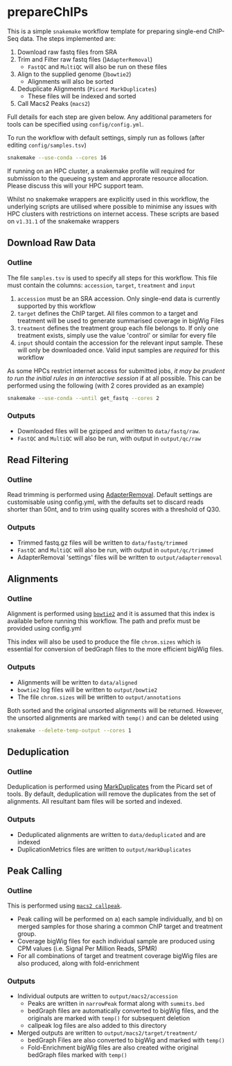 # prepareChIPs

This is a simple `snakemake` workflow template for preparing single-end ChIP-Seq data.
The steps implemented are:

1. Download raw fastq files from SRA
2. Trim and Filter raw fastq files ()`AdapterRemoval`)
	+ `FastQC` and `MultiQC` will also be run on these files 
3. Align to the supplied genome ()`bowtie2`)
	+ Alignments will also be sorted
4. Deduplicate Alignments (`Picard MarkDuplicates`)
	+ These files will be indexed and sorted
5. Call Macs2 Peaks (`macs2`)

Full details for each step are given below.
Any additional parameters for tools can be specified using `config/config.yml`.

To run the workflow with default settings, simply run as follows (after editing `config/samples.tsv`)

```bash
snakemake --use-conda --cores 16
```

If running on an HPC cluster, a snakemake profile will required for submission to the queueing system and approrate resource allocation.
Please discuss this will your HPC support team.

Whilst no snakemake wrappers are explicitly used in this workflow, the underlying scripts are utilised where possible to minimise any issues with HPC clusters with restrictions on internet access.
These scripts are based on `v1.31.1` of the snakemake wrappers

## Download Raw Data

### Outline

The file `samples.tsv` is used to specify all steps for this workflow.
This file must contain the columns: `accession`, `target`, `treatment` and `input`

1. `accession` must be an SRA accession. Only single-end data is currently supported by this workflow
2. `target` defines the ChIP target. All files common to a target and treatment will be used to generate summarised coverage in bigWig Files
3. `treatment` defines the treatment group each file belongs to. If only one treatment exists, simply use the value 'control' or similar for every file
4. `input` should contain the accession for the relevant input sample. These will only be downloaded once. Valid input samples are *required* for this workflow

As some HPCs restrict internet access for submitted jobs, *it may be prudent to run the initial rules in an interactive session* if at all possible.
This can be performed using the following (with 2 cores provided as an example)

```bash
snakemake --use-conda --until get_fastq --cores 2
```

### Outputs

- Downloaded files will be gzipped and written to `data/fastq/raw`.
- `FastQC` and `MultiQC` will also be run, with output in `output/qc/raw`

## Read Filtering

### Outline

Read trimming is performed using [AdapterRemoval](https://adapterremoval.readthedocs.io/en/stable/).
Default settings are customisable using config.yml, with the defaults set to discard reads shorter than 50nt, and to trim using quality scores with a threshold of Q30.

### Outputs

- Trimmed fastq.gz files will be written to `data/fastq/trimmed`
- `FastQC` and `MultiQC` will also be run, with output in `output/qc/trimmed`
- AdapterRemoval 'settings' files will be written to `output/adapterremoval`

## Alignments

### Outline

Alignment is performed using [`bowtie2`](https://bowtie-bio.sourceforge.net/bowtie2/manual.shtml) and it is assumed that this index is available before running this workflow.
The path and prefix must be provided using config.yml

This index will also be used to produce the file `chrom.sizes` which is essential for conversion of bedGraph files to the more efficient bigWig files.

### Outputs

- Alignments will be written to `data/aligned`
- `bowtie2` log files will be written to `output/bowtie2`
- The file `chrom.sizes` will be written to `output/annotations`

Both sorted and the original unsorted alignments will be returned.
However, the unsorted alignments are marked with `temp()` and can be deleted using 

```bash
snakemake --delete-temp-output --cores 1
```

## Deduplication

### Outline

Deduplication is performed using [MarkDuplicates](https://gatk.broadinstitute.org/hc/en-us/articles/360037052812-MarkDuplicates-Picard-) from the Picard set of tools.
By default, deduplication will remove the duplicates from the set of alignments.
All resultant bam files will be sorted and indexed.

### Outputs

- Deduplicated alignments are written to `data/deduplicated` and are indexed
- DuplicationMetrics files are written to `output/markDuplicates`

## Peak Calling

### Outline

This is performed using [`macs2 callpeak`](https://pypi.org/project/MACS2/).

- Peak calling will be performed on a) each sample individually, and b) on merged samples for those sharing a common ChIP target and treatment group.
- Coverage bigWig files for each individual sample are produced using CPM values (i.e. Signal Per Million Reads, SPMR)
- For all combinations of target and treatment coverage bigWig files are also produced, along with fold-enrichment

### Outputs

- Individual outputs are written to `output/macs2/accession`
	+ Peaks are written in `narrowPeak` format along with `summits.bed`
	+ bedGraph files are automatically converted to bigWig files, and the originals are marked with `temp()` for subsequent deletion
	+ callpeak log files are also added to this directory
- Merged outputs are written to `output/macs2/target/treatment/`
	+ bedGraph Files are also converted to bigWig and marked with `temp()`
	+ Fold-Enrichment bigWig files are also created withe original bedGraph files marked with `temp()`
